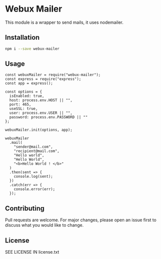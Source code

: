 # Webux Mailer
This module is a wrapper to send mails, it uses nodemailer.

## Installation 
```bash
npm i --save webux-mailer
```

## Usage
```
const webuxMailer = require("webux-mailer");
const express = require("express");
const app = express();

const options = {
  isEnabled: true,
  host: process.env.HOST || "",
  port: 465,
  useSSL: true,
  user: process.env.USER || "",
  password: process.env.PASSWORD || ""
};

webuxMailer.init(options, app);

webuxMailer
  .mail(
    "sender@mail.com",
    "recipient@mail.com",
    "Hello world",
    "Hello World",
    "<b>Hello World ! </b>"
  )
  .then(sent => {
    console.log(sent);
  })
  .catch(err => {
    console.error(err);
  });
```

## Contributing

Pull requests are welcome. For major changes, please open an issue first to discuss what you would like to change.

## License
SEE LICENSE IN license.txt